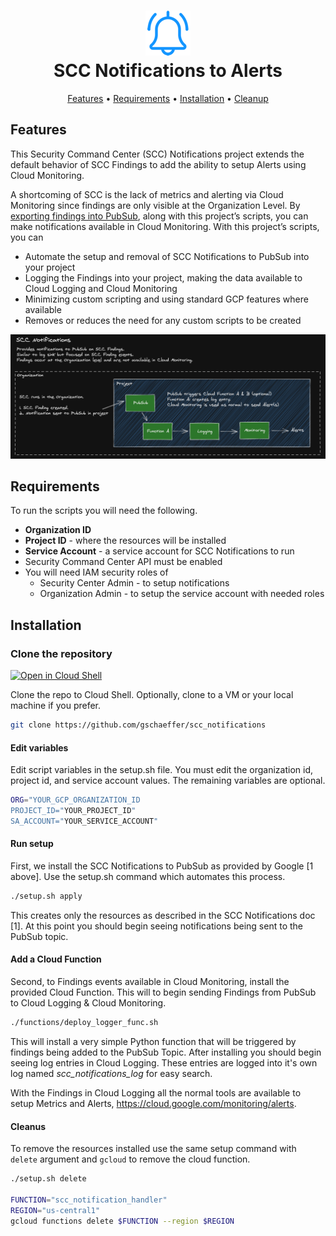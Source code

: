 <h1 align="center">
<img src="img/alert1b.png" alt="SCC Alerts">
<br>SCC Notifications to Alerts
</h1>
<p align="center">
  <a href="#features">Features</a> •
  <a href="#requirements">Requirements</a> • 
  <a href="#installation">Installation</a> •
  <a href="#cleanup">Cleanup</a>
</p>


## Features

This Security Command Center (SCC) Notifications project extends the default behavior of SCC Findings to add the ability to setup Alerts using Cloud Monitoring.

A shortcoming of SCC is the lack of metrics and alerting via Cloud Monitoring since findings are only visible at the Organization Level. By [exporting findings into PubSub](https://cloud.google.com/security-command-center/docs/how-to-notifications), along with this project’s scripts, you can make notifications available in Cloud Monitoring. With this project’s scripts, you can

- Automate the setup and removal of SCC Notifications to PubSub into your project
- Logging the Findings into your project, making the data available to Cloud Logging and Cloud Monitoring
- Minimizing custom scripting and using standard GCP features where available
- Removes or reduces the need for any custom scripts to be created

![diagram](img/scc_notifications.png)

## Requirements

To run the scripts you will need the following.

- **Organization ID**
- **Project ID** - where the resources will be installed
- **Service Account** - a service account for SCC Notifications to run
- Security Command Center API must be enabled
- You will need IAM security roles of 
  - Security Center Admin - to setup notifications
  - Organization Admin - to setup the service account with needed roles

## Installation

### Clone the repository 

[![Open in Cloud Shell](https://gstatic.com/cloudssh/images/open-btn.svg)](https://ssh.cloud.google.com/cloudshell/editor?cloudshell_git_repo=https%3A%2F%2Fgithub.com%2Fgschaeffer%2Fscc_alerts&cloudshell_git_branch=main)

Clone the repo to Cloud Shell. Optionally, clone to a VM or your local machine if you prefer.
```bash
git clone https://github.com/gschaeffer/scc_notifications
```

#### Edit variables

Edit script variables in the setup.sh file. You must edit the organization id, project id, and service account values. The remaining variables are optional.

```bash
ORG="YOUR_GCP_ORGANIZATION_ID
PROJECT_ID="YOUR_PROJECT_ID"
SA_ACCOUNT="YOUR_SERVICE_ACCOUNT"
```

#### Run setup

First, we install the SCC Notifications to PubSub as provided by Google [1 above].  Use the setup.sh command which automates this process.

```bash
./setup.sh apply
```

This creates only the resources as described in the SCC Notifications doc [1]. At this point you should begin seeing notifications being sent to the PubSub topic.

#### Add a Cloud Function

Second, to Findings events available in Cloud Monitoring, install the provided Cloud Function. This will  to begin sending Findings from PubSub to Cloud Logging & Cloud Monitoring.

```bash
./functions/deploy_logger_func.sh
```

This will install a very simple Python function that will be triggered by findings being added to the PubSub Topic. After installing you should begin seeing log entries in Cloud Logging. These entries are logged into it's own log named *scc_notifications_log* for easy search. 

With the Findings in Cloud Logging all the normal tools are available to setup Metrics and Alerts, https://cloud.google.com/monitoring/alerts. 

#### Cleanus

To remove the resources installed use the same setup command with `delete` argument and `gcloud` to remove the cloud function.

```bash
./setup.sh delete

FUNCTION="scc_notification_handler"
REGION="us-central1"
gcloud functions delete $FUNCTION --region $REGION
```
